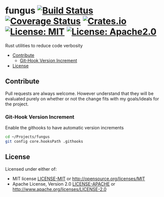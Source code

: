 fungus
[![Build Status](https://travis-ci.org/phR0ze/fungus.svg?branch=master)](https://travis-ci.org/phR0ze/fungus)
[![Coverage Status](https://coveralls.io/repos/github/phR0ze/fungus/badge.svg?branch=master)](https://coveralls.io/github/phR0ze/fungus?branch=master)
[![Crates.io](https://img.shields.io/crates/f/fungus.svg)](https://crates.io/crates/fungus)
[![License: MIT](https://img.shields.io/badge/License-MIT-blue.svg)](https://opensource.org/licenses/MIT)
[![License: Apache2.0](https://img.shields.io/badge/License-APACHE-blue.svg)](https://opensource.org/licenses/MIT)
====================================================================================================

<!--[![API](https://docs.rs/fungus/badge.svg)](https://docs.rs/fungus)-->
<!--[![rust-version-badge]: https://img.shields.io/badge/rust-latest%20stable-blue.svg?style=flat-square-->

Rust utilities to reduce code verbosity

* [Contribute](#contribute)
  * [Git-Hook Version Increment](#git-hook-version-increment)
* [License](#license)

## Contribute<a name="Contribute"/></a>
Pull requests are always welcome.  However understand that they will be evaluated purely on whether
or not the change fits with my goals/ideals for the project.

### Git-Hook Version Increment <a name="git-hook-version-increment"/></a>
Enable the githooks to have automatic version increments

```bash
cd ~/Projects/fungus
git config core.hooksPath .githooks
```

## License <a name="license"/></a>
Licensed under either of:
 * MIT license [LICENSE-MIT](LICENSE-MIT) or http://opensource.org/licenses/MIT
 * Apache License, Version 2.0 [LICENSE-APACHE](LICENSE-APACHE) or http://www.apache.org/licenses/LICENSE-2.0
